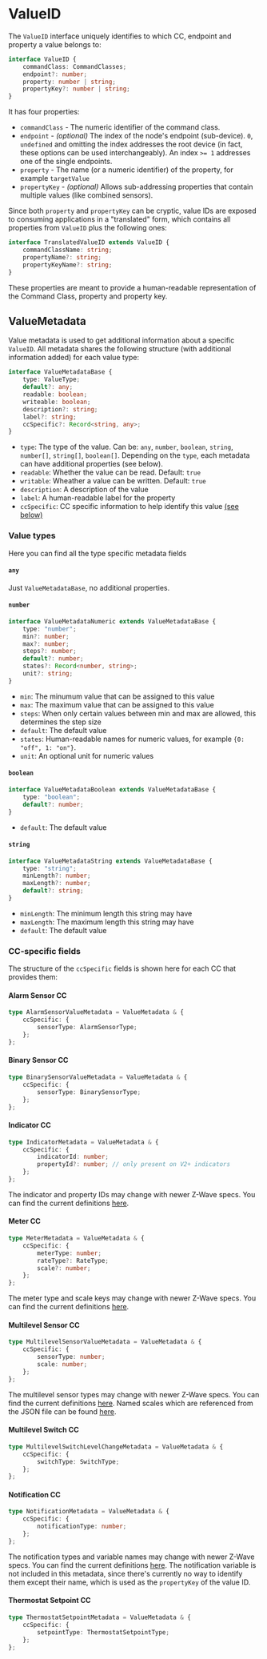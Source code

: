 # ValueID

The `ValueID` interface uniquely identifies to which CC, endpoint and property a value belongs to:

```ts
interface ValueID {
	commandClass: CommandClasses;
	endpoint?: number;
	property: number | string;
	propertyKey?: number | string;
}
```

It has four properties:

-   `commandClass` - The numeric identifier of the command class.
-   `endpoint` - _(optional)_ The index of the node's endpoint (sub-device). `0`, `undefined` and omitting the index addresses the root device (in fact, these options can be used interchangeably). An index `>= 1` addresses one of the single endpoints.
-   `property` - The name (or a numeric identifier) of the property, for example `targetValue`
-   `propertyKey` - _(optional)_ Allows sub-addressing properties that contain multiple values (like combined sensors).

Since both `property` and `propertyKey` can be cryptic, value IDs are exposed to consuming applications in a "translated" form, which contains all properties from `ValueID` plus the following ones:

```ts
interface TranslatedValueID extends ValueID {
	commandClassName: string;
	propertyName?: string;
	propertyKeyName?: string;
}
```

These properties are meant to provide a human-readable representation of the Command Class, property and property key.

## ValueMetadata

Value metadata is used to get additional information about a specific `ValueID`. All metadata shares the following structure (with additional information added) for each value type:

```ts
interface ValueMetadataBase {
	type: ValueType;
	default?: any;
	readable: boolean;
	writeable: boolean;
	description?: string;
	label?: string;
	ccSpecific?: Record<string, any>;
}
```

-   `type`: The type of the value. Can be: `any`, `number`, `boolean`, `string`, `number[]`, `string[]`, `boolean[]`. Depending on the `type`, each metadata can have additional properties (see below).
-   `readable`: Whether the value can be read. Default: `true`
-   `writable`: Wheather a value can be written. Default: `true`
-   `description`: A description of the value
-   `label`: A human-readable label for the property
-   `ccSpecific`: CC specific information to help identify this value [(see below)](#CC-specific-fields)

### Value types

Here you can find all the type specific metadata fields

#### `any`

Just `ValueMetadataBase`, no additional properties.

#### `number`

```ts
interface ValueMetadataNumeric extends ValueMetadataBase {
	type: "number";
	min?: number;
	max?: number;
	steps?: number;
	default?: number;
	states?: Record<number, string>;
	unit?: string;
}
```

-   `min`: The minumum value that can be assigned to this value
-   `max`: The maximum value that can be assigned to this value
-   `steps`: When only certain values between min and max are allowed, this determines the step size
-   `default`: The default value
-   `states`: Human-readable names for numeric values, for example `{0: "off", 1: "on"}`.
-   `unit`: An optional unit for numeric values

#### `boolean`

```ts
interface ValueMetadataBoolean extends ValueMetadataBase {
	type: "boolean";
	default?: number;
}
```

-   `default`: The default value

#### `string`

```ts
interface ValueMetadataString extends ValueMetadataBase {
	type: "string";
	minLength?: number;
	maxLength?: number;
	default?: string;
}
```

-   `minLength`: The minimum length this string may have
-   `maxLength`: The maximum length this string may have
-   `default`: The default value

### CC-specific fields

The structure of the `ccSpecific` fields is shown here for each CC that provides them:

#### Alarm Sensor CC

```ts
type AlarmSensorValueMetadata = ValueMetadata & {
	ccSpecific: {
		sensorType: AlarmSensorType;
	};
};
```

#### Binary Sensor CC

```ts
type BinarySensorValueMetadata = ValueMetadata & {
	ccSpecific: {
		sensorType: BinarySensorType;
	};
};
```

#### Indicator CC

```ts
type IndicatorMetadata = ValueMetadata & {
	ccSpecific: {
		indicatorId: number;
		propertyId?: number; // only present on V2+ indicators
	};
};
```

The indicator and property IDs may change with newer Z-Wave specs. You can find the current definitions [here](https://github.com/zwave-js/node-zwave-js/blob/master/packages/config/config/indicators.json).

#### Meter CC

```ts
type MeterMetadata = ValueMetadata & {
	ccSpecific: {
		meterType: number;
		rateType?: RateType;
		scale?: number;
	};
};
```

The meter type and scale keys may change with newer Z-Wave specs. You can find the current definitions [here](https://github.com/zwave-js/node-zwave-js/blob/master/packages/config/config/meters.json).

#### Multilevel Sensor CC

```ts
type MultilevelSensorValueMetadata = ValueMetadata & {
	ccSpecific: {
		sensorType: number;
		scale: number;
	};
};
```

The multilevel sensor types may change with newer Z-Wave specs. You can find the current definitions [here](https://github.com/zwave-js/node-zwave-js/blob/master/packages/config/config/sensorTypes.json). Named scales which are referenced from the JSON file can be found [here](https://github.com/zwave-js/node-zwave-js/blob/master/packages/config/config/scales.json).

#### Multilevel Switch CC

```ts
type MultilevelSwitchLevelChangeMetadata = ValueMetadata & {
	ccSpecific: {
		switchType: SwitchType;
	};
};
```

#### Notification CC

```ts
type NotificationMetadata = ValueMetadata & {
	ccSpecific: {
		notificationType: number;
	};
};
```

The notification types and variable names may change with newer Z-Wave specs. You can find the current definitions [here](https://github.com/zwave-js/node-zwave-js/blob/master/packages/config/config/notifications.json).
The notification variable is not included in this metadata, since there's currently no way to identify them except their name, which is used as the `propertyKey` of the value ID.

#### Thermostat Setpoint CC

```ts
type ThermostatSetpointMetadata = ValueMetadata & {
	ccSpecific: {
		setpointType: ThermostatSetpointType;
	};
};
```
